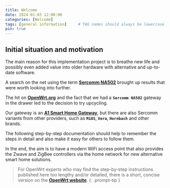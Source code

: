 ```yaml
---
title: Welcome
date: 2024-01-03 12:00:00
categories: [Welcome]
tags: [general information]     # TAG names should always be lowercase
pin: true
---
```


## Initial situation and motivation

The main reason for this implementation project is to breathe new life and possibly even added value into older hardware with alternative and up-to-date software.

A search on the net using the term [**Sercomm NA502**](https://www.google.com/search?q=sercomm+na502) brought up results that were worth looking into further.

The hit on [**OpenWrt.org**](https://openwrt.org/toh/sercomm/na502) and the fact that we had a **`Sercomm NA502`** gateway in the drawer led to the decision to try upcycling.

Our gateway is an [**A1 Smart Home Gateway**](https://www.google.com/search?q=A1%20Smart%20Home), but there are also Sercomm variants from other providers, such as **`MiOS`**, **`Vera`**, **`Hornbach`** and other brands.

The following step-by-step documentation should help to remember the steps in detail and also make it easy for others to follow them.

In the end, the aim is to have a modern WiFi access point that also provides the Zwave and ZigBee controllers via the home network for new alternative smart home solutions.

> For OpenWrt experts who may find the step-by-step instructions published here too lengthy and/or detailed, there is a short, concise version on the [**OpenWrt website**](https://openwrt.org/toh/sercomm/na502).
{: .prompt-tip }
